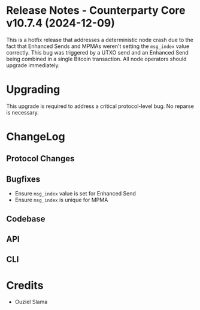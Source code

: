 # Release Notes - Counterparty Core v10.7.4 (2024-12-09)

This is a hotfix release that addresses a deterministic node crash due to the fact that Enhanced Sends and MPMAs weren't setting the `msg_index` value correctly. This bug was triggered by a UTXO send and an Enhanced Send being combined in a single Bitcoin transaction. All node operators should upgrade immediately.

# Upgrading

This upgrade is required to address a critical protocol-level bug. No reparse is necessary.


# ChangeLog

## Protocol Changes

## Bugfixes

- Ensure `msg_index` value is set for Enhanced Send
- Ensure `msg_index` is unique for MPMA

## Codebase

## API

## CLI


# Credits

* Ouziel Slama

